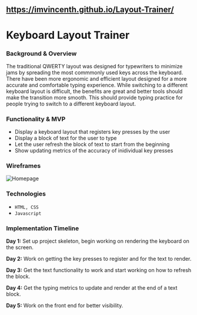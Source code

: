 ## https://imvincenth.github.io/Layout-Trainer/

# Keyboard Layout Trainer

### Background & Overview

The traditional QWERTY layout was designed for typewriters to minimize jams
by spreading the most commmonly used keys across the keyboard. There have been more ergonomic 
and efficient layout designed for a more accurate and comfortable typing experience.
While switching to a different keyboard layout is difficult, the benefits are great and better tools should make the transition more smooth.
This should provide typing practice for people trying to switch to a different keyboard layout.


### Functionality & MVP
  - Display a keyboard layout that registers key presses by the user</li>
  - Display a block of text for the user to type</li>
  - Let the user refresh the block of text to start from the beginning</li>
  - Show updating metrics of the accuracy of inidividual key presses</li>


### Wireframes
![Homepage](https://user-images.githubusercontent.com/60524243/131963740-7ad78825-2fa5-40cd-b2ad-3971fb371714.png)

### Technologies
  - `HTML, CSS`
  - `Javascript`
 
 
### Implementation Timeline
**Day 1:** Set up project skeleton, begin working on rendering the keyboard on the screen.</p>
**Day 2:** Work on getting the key presses to register and for the text to render.</p>
**Day 3:** Get the text functionality to work and start working on how to refresh the block.</p>
**Day 4:** Get the typing metrics to update and render at the end of a text block.</p>
**Day 5:** Work on the front end for better visibility.</p>

